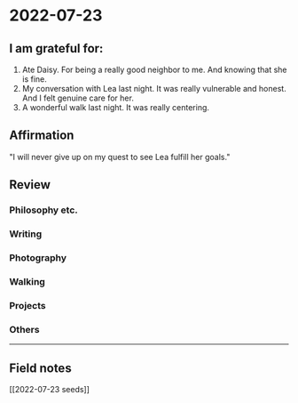 # 2022-07-23

## I am grateful for:
1. Ate Daisy. For being a really good neighbor to me. And knowing that she is fine.
2. My conversation with Lea last night. It was really vulnerable and honest. And I felt genuine care for her.
3. A wonderful walk last night. It was really centering.

## Affirmation

"I will never give up on my quest to see Lea fulfill her goals."

## Review
### Philosophy etc.

### Writing

### Photography

### Walking

### Projects

### Others


---
## Field notes

[[2022-07-23 seeds]]